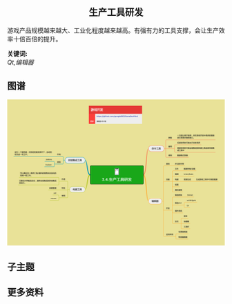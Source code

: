 <h2 align="center">生产工具研发</h2>
<p>
游戏产品规模越来越大、工业化程度越来越高。有强有力的工具支撑，会让生产效率十倍百倍的提升。
</p>

**关键词:**<br/>
*Qt,编辑器*

## 图谱
![图片加载中...](../exports/3.4.生产工具研发.png?raw=true)

## 子主题

## 更多资料